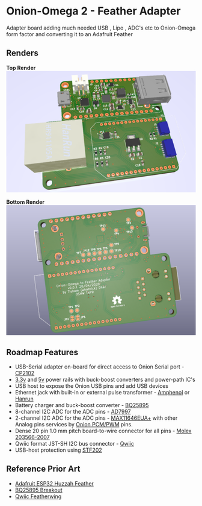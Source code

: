 # Onion-Omega 2 - Feather Adapter
Adapter board adding much needed USB , Lipo , ADC's etc to Onion-Omega form factor and converting it to an Adafruit Feather

## Renders

**Top Render**
![top render](doc/WIP_render_top.PNG)

**Bottom Render**
![bottom render](doc/WIP_render_bottom.PNG)

## Roadmap Features
- USB-Serial adapter on-board for direct access to Onion Serial port - [CP2102](https://au.mouser.com/ProductDetail/Silicon-Labs/CP2102N-A02-GQFN20?qs=sGAEpiMZZMtv%252Bwxsgy%2FhiN7Hc8YFqmm37POrUy82J6M%3D)
- [3.3v](http://www.ti.com/product/TPS63001) and [5v](http://www.ti.com/product/TPS63002) power rails with buck-boost converters and power-path IC's
- USB host to expose the Onion USB pins and add USB devices 
- Ethernet jack with built-in or external pulse transformer - [Amphenol](https://au.mouser.com/ProductDetail/Amphenol-Commercial-Products/RJMG1BD3B8K1ANR?qs=sGAEpiMZZMvQhAhQbXdbBiMgfamRpqKNbIBUiXXy1v4%3D) or [Hanrun](https://www.snapeda.com/parts/HR911105A/DFRobot/view-part/?ref=search&t=HR911105A)
- Battery charger and buck-boost converter - [BQ25895](http://www.ti.com/product/BQ25895)
- 8-channel I2C ADC for the ADC pins - [AD7997](https://www.analog.com/en/products/ad7997.html#product-overview)
- 2-channel I2C ADC for the ADC pins - [MAX11646EUA+](https://au.mouser.com/new/maxim-integrated/maxim-max11646-max11647/) with other Analog pins services by [Onion PCM/PWM](https://docs.onion.io/omega2-docs/generating-pwm-signals.html) pins.
- Dense 20 pin 1.0 mm pitch board-to-wire connector for all pins - [Molex 203566-2007](https://au.mouser.com/ProductDetail/Molex/203566-2007?qs=sGAEpiMZZMs%252BGHln7q6pm8Vn94ktop%2FJB3denez338oFsDPiNVR1nA%3D%3D)
- Qwiic format JST-SH I2C bus connector - [Qwiic](https://www.sparkfun.com/qwiic)
- USB-host protection using [STF202](https://www.onsemi.com/pub/Collateral/STF202-22T1-D.PDF)

## Reference Prior Art
- [Adafruit ESP32 Huzzah Feather](https://github.com/adafruit/Adafruit-HUZZAH32-ESP32-Feather-PCB)
- [BQ25895 Breakout](https://www.bernebeer.nl/new-bq25895-breakout/)
- [Qwiic Featherwing](https://github.com/hongselectronics/Qwiic_Featherwing)
